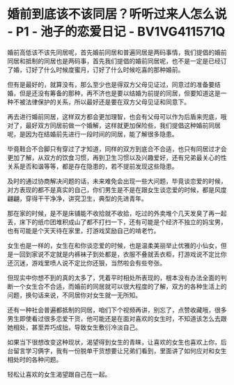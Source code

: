 # 婚前到底该不该同居？听听过来人怎么说 - P1 - 池子的恋爱日记 - BV1VG411571Q

婚前高低该不该先同居呢，首先婚前同居和普遍同居是两码事情，我们提倡的婚前同居和抵制的同居也是两码事，首先我们提倡的婚前同居呢，也不是一定是已经订了婚，订好了什么时候度蜜月，订好了什么时候吃喜的那种婚前。

但有是最好的，就算没有，那么至少也是得双方父母见证过，同意过的准备要结婚，但是还没有筹备的那种，再不济也是要以结婚为前提的同居，但要知道这是一种不被法律保护的关系，所以最好还是要在双方父母见证和同意下。

再去进行婚前同居，这样双方都会更加理智，也会有父母可以作为后盾来兜底，哦对了，最好双方同居前做一个婚解，这样就更加保险些，我们提倡这种婚前同居呢，是因为在结婚前先进行一段时间的同居，能了解很多隐患。

毕竟鞋合不合脚只有穿过了才知道，同样的双方到底合不合适，也只有同居过才会更加了解，从双方的饮食习惯，再到卫生习惯以及兴趣爱好，还有兄弟最关心的性关系是否和谐等等，都是存在隐患的，若不提前发现这些隐患。

及时的通过协商解决问题的话，未来难免会出现一些大问题，毕竟谈恋爱的时候，对方表现的都不是真实的自己，你们男生是不是在跟女生谈恋爱的时候，都是风度翩翩，穿得干干净净，讲究卫生，典型的先进青年。

那在家的时候，是不是床铺能不收拾就不收拾，吃过的外卖堆个几天发臭了再一起丢，床下的纸巾团堆积成山了都不打扫一下，还有可能是个经济不独立的妈宝男，也有可能是个天天待在家里，打游戏奖励自己的啃老竹。

女生也是一样的，女生在和你谈恋爱的时候，也是温柔美丽举止优雅的小仙女，但是一回到家说不定就是内裤袜子到处都是，衣服不叠就丢衣柜，打游戏说不定比你还沉迷，游戏里喷人说不定比你还狠，当然啦会有些夸张。

但现实中你想不到的真的太多了，凭着平时相处所表现的，根本没有办法全面的判断一个女生合不合适，而婚前的同居就可以很大程度的了解，双方的各种生活上的问题，换句话来说，不同居你对女生就一无所知。

还有一种社会普遍都抵制的同居，咱们下个视频再讲，别忘了，点赞收藏哦，很多男生即使看过很多恋爱干货，他可能还是在面对喜欢的女生时，不知道该怎么去跟她相处，甚至弄巧成拙，导致女生敷衍冷淡自己。

如果当下很想改变这种现状，渴望得到女生的青睐，让喜欢的女生也喜欢上你，后台留言学习俩字，我有一份脱单干货想要让兄弟们看到，里面讲了如何应对和女生相处时的各种问题。

轻松让喜欢的女生渴望跟自己在一起。